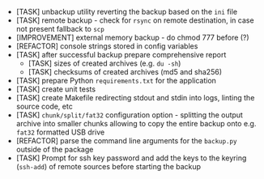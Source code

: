 * [TASK] unbackup utility reverting the backup based on the `ini` file
* [TASK] remote backup - check for `rsync` on remote destination, in case not present fallback to `scp`
* [IMPROVEMENT] external memory backup - do chmod 777 before (?)
* [REFACTOR] console strings stored in config variables
* [TASK] after successful backup prepare comprehensive report
  * [TASK] sizes of created archives (e.g. `du -sh`)
  * [TASK] checksums of created archives (md5 and sha256)
* [TASK] prepare Python `requirements.txt` for the application
* [TASK] create unit tests
* [TASK] create Makefile redirecting stdout and stdin into logs, linting the source code, etc
* [TASK] `chunk/split/fat32` configuration option - splitting the output archive into smaller chunks allowing to copy the entire backup onto e.g. `fat32` formatted USB drive
* [REFACTOR] parse the command line arguments for the `backup.py` outside of the package
* [TASK] Prompt for ssh key password and add the keys to the keyring (`ssh-add`) of remote sources before starting the backup
